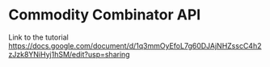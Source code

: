 # Commodity Combinator API

Link to the tutorial
https://docs.google.com/document/d/1q3mmOyEfoL7g60DJAjNHZsscC4h2zJzk8YNiHyj1hSM/edit?usp=sharing